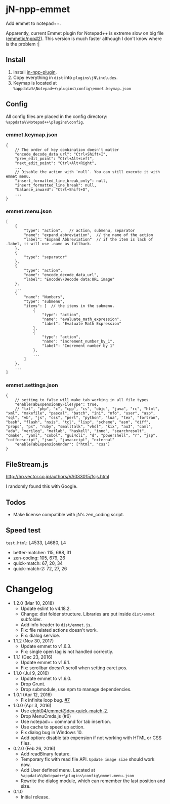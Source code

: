 jN-npp-emmet
============
Add emmet to notepad++.

Apparently, current Emmet plugin for Notepad++ is extreme slow on big file ([emmetio/npp#2](https://github.com/emmetio/npp/issues/2)). This version is much faster although I don't know where is the problem :|

Install
-------
1. Install [jn-npp-plugin](https://github.com/sieukrem/jn-npp-plugin).
2. Copy everything in `dist` into `plugins\jN\includes`.
3. Keymap is located at `%appdata%\Notepad++\plugins\config\emmet.keymap.json`

Config
------
All config files are placed in the config directory: `%appdata%\Notepad++\plugins\config`.

### emmet.keymap.json

```
{
	// The order of key combination doesn't matter
	"encode_decode_data_url": "Ctrl+Shift+I",
	"prev_edit_point": "Ctrl+Alt+Left",
	"next_edit_point": "Ctrl+Alt+Right",
	...
	// Disable the action with `null`. You can still execute it with emmet menu.
	"insert_formatted_line_break_only": null,
	"insert_formatted_line_break": null,
	"balance_inward": "Ctrl+Shift+D",
	...
}
```

### emmet.menu.json

```
[
	{
		"type": "action",	// action, submenu, separator
		"name": "expand_abbreviation",	// the name of the action
		"label": "Expand Abbreviation"	// if the item is lack of .label, it will use .name as fallback.
	},
	{
		"type": "separator"
	},
	{
		"type": "action",
		"name": "encode_decode_data_url",
		"label": "Encode\\Decode data:URL image"
	},
	...
	{
		"name": "Numbers",
		"type": "submenu",
		"items": [	// the items in the submenu.
			{
				"type": "action",
				"name": "evaluate_math_expression",
				"label": "Evaluate Math Expression"
			},
			{
				"type": "action",
				"name": "increment_number_by_1",
				"label": "Increment number by 1"
			},
			...
		]
	},
	...
]
```

### emmet.settings.json

```
{
	// setting to false will make tab working in all file types
	"enableTabExpensionByFileType": true,
	// "txt", "php", "c", "cpp", "cs", "objc", "java", "rc", "html", "xml", "makefile", "pascal", "batch", "ini", "nfo", "user", "asp", "sql", "vb", "js", "css", "perl", "python", "lua", "tex", "fortran", "bash", "flash", "nsis", "tcl", "lisp", "scheme", "asm", "diff", "props", "ps", "ruby", "smalltalk", "vhdl", "kix", "au3", "caml", "ada", "verilog", "matlab", "haskell", "inno", "searchresult", "cmake", "yaml", "cobol", "gui4cli", "d", "powershell", "r", "jsp", "coffeescript", "json", "javascript", "external"
	"enableTabExpensionUnder": ["html", "css"]
}
```

FileStream.js
-------------
http://hp.vector.co.jp/authors/VA033015/fsjs.html

I randomly found this with Google.

Todos
-----
* Make license compatible with jN's zen_coding script.

Speed test
----------
`test.html`: L4533, L4680, L4
* better-matcher: 115, 688, 31
* zen-coding: 105, 679, 26
* quick-match: 67, 20, 34
* quick-match-2: 72, 27, 26

Changelog
=========
* 1.2.0 (Mar 10, 2018)
  - Update eslint to v4.18.2.
  - Change: dist folder structure. Libraries are put inside `dist/emmet` subfolder.
  - Add info header to `dist/emmet.js`.
  - Fix: file related actions doesn't work.
  - Fix: dialog service.
* 1.1.2 (Nov 30, 2017)
	- Update emmet to v1.6.3.
	- Fix: single open tag is not handled correctly.
* 1.1.1 (Dec 23, 2016)
	- Update emmet to v1.6.1.
	- Fix: scrollbar doesn't scroll when setting caret pos.
* 1.1.0 (Jul 9, 2016)
	- Update emmet to v1.6.0.
	- Drop Grunt.
	- Drop submodule, use npm to manage dependencies.
* 1.0.1 (Apr 12, 2016)
	- Fix infinite loop bug. [#7](https://github.com/eight04/jn-npp-emmet/issues/7)
* 1.0.0 (Apr 3, 2016)
	- Use [eight04/emmet@dev-quick-match-2](https://github.com/eight04/emmet/tree/dev-quick-match-2).
	- Drop MenuCmds.js (#6)
	- Use notepad++ command for tab insertion.
	- Use cache to speed up action.
	- Fix dialog bug in Windows 10.
	- Add option: disable tab expension if not working with HTML or CSS files.
* 0.2.0 (Feb 26, 2016)
	- Add readBinary feature.
	- Temporary fix with read file API. `Update image size` should work now.
	- Add User defined menu. Lacated at `%appdata%\Notepad++\plugins\config\emmet.menu.json`
	- Rewrite the dialog module, which can remember the last position and size.
* 0.1.0
	- Initial release.
